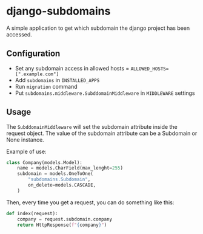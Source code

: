 # django-subdomains

A simple application to get which subdomain the django project has been accessed.

## Configuration

- Set any subdomain access in allowed hosts = `ALLOWED_HOSTS=[".example.com"]`
- Add `subdomains` in `INSTALLED_APPS`
- Run `migration` command
- Put `subdomains.middleware.SubddomainMiddleware` in `MIDDLEWARE` settings

## Usage

The `SubddomainMiddleware` will set the subdomain attribute inside the request object. 
The value of the subdomain attribute can be a Subdomain or None instance.

Example of use:

```python
class Company(models.Model):
    name = models.CharField(max_lenght=255)
    subdomain = models.OneToOne(
        "subdomains.Subdomain", 
        on_delete=models.CASCADE, 
    )
```

Then, every time you get a request, you can do something like this:

```python
def index(request):
    company = request.subdomain.company
    return HttpResponse(f"{company}")
```

